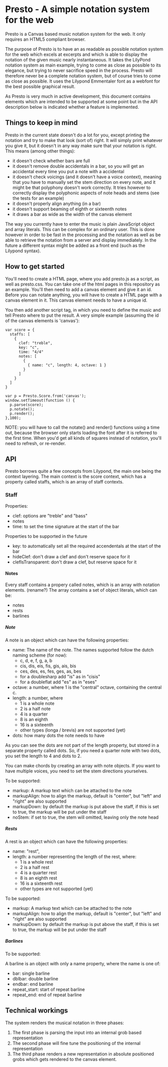 # Presto - A simple notation system for the web

Presto is a Canvas based music notation system for the web. It only requires an HTML5 compliant browser.

The purpose of Presto is to have an as readable as possible notation system for the web which excels at excerpts and which is able to display the notation of the given music nearly instantaneous.
It takes the LilyPond notation system as main example, trying to come as close as possible to its elegance, but trying to never sacrifice speed in the process. Presto will therefore never be a complete notation system, but of course tries to come as close as possible.
It uses the Lilypond Emmentaler font as a webfont for the best possible graphical result.

As Presto is very much in active development, this document contains elements which are intended to be supported at some point but in the API description below is indicated whether a feature is implemented.

## Things to keep in mind

Presto in the current state doesn't do a lot for you, except printing the notation and try to make that look (sort of) right. It will simply print whatever you give it, but it doesn't in any way make sure that your notation is right. This means (among other things):

  * it doesn't check whether bars are full
  * it doesn't remove double accidentals in a bar, so you will get an accidental every time you put a note with a accidental
  * it doesn't check voicings (and it doesn't have a voice context), meaning that you have to manually set the stem direction on every note, and it might be that polyphony doesn't work correctly. It tries however to correctly display the polyphonic aspects of note heads and stems (see the tests for an example)
  * it doesn't properly align anything (in a bar)
  * it doesn't support beaming of eighth or sixteenth notes
  * it draws a bar as wide as the width of the canvas element

The way you currently have to enter the music is plain JavaScript object and array literals. This can be complex for an ordinary user.
This is done however in order to be fast in the processing and the notation as well as be able to retrieve the notation from a server
and display immediately. In the future a different syntax might be added as a front end (such as the Lilypond syntax).

## How to get started
You'll need to create a HTML page, where you add presto.js as a script, as well as presto.css. You can take one of the html pages in this repository as an example.
You'll then need to add a canvas element and give it an id.
Before you can notate anything, you will have to create a HTML page with a canvas element in it. This canvas element needs to have a unique id. 

You then add another script tag, in which you need to define the music and tell Presto where to put the result. A very simple example (assuming the id of the canvas elements is 'canvas'):

```
var score = {
  staffs: [
    {
      clef: "treble",
      key: "c",
      time: "4/4"
      notes: [
        {
          { name: "c", length: 4, octave: 1 }
        }
      ]
    }
  ]
}

var p = Presto.Score.from('canvas');
window.setTimeout(function () {
  p.parse(score);
  p.notate();
  p.render();
},100);

```

NOTE: you will have to call the notate() and render() functions using a time out, because the browser only starts loading the font after it is referred to the first time. When you'd get all kinds of squares instead of notation, you'll need to refresh, or re-render.

## API

Presto borrows quite a few concepts from Lilypond, the main one being the context layering. The main context is the score context, which has a property called staffs, which is an array of staff contexts.

### Staff
Properties:

  - clef: options are "treble" and "bass"
  - notes
  - time: to set the time signature at the start of the bar

Properties to be supported in the future

  - key: to automatically set all the required accendentals at the start of the bar
  - hideClef: don't draw a clef and don't reserve space for it
  - clefIsTransparent: don't draw a clef, but reserve space for it

#### Notes

Every staff contains a propery called notes, which is an array with notation elements. (rename?)
The array contains a set of object literals, which can be:

  * notes
  * rests
  * barlines

##### Note

A note is an object which can have the following properties:

  * name: The name of the note. The names supported follow the dutch naming scheme (for now):
    * c, d, e, f, g, a, b
    * cis, dis, eis, fis, gis, ais, bis
    * ces, des, es, fes, ges, as, bes
    * for a doublesharp add "is" as in "cisis"
    * for a doubleflat add "es" as in "eses"
  * octave: a number, where 1 is the "central" octave, containing the central c.
  * length: a number, where
    * 1 is a whole note
    * 2 is a half note
    * 4 is a quarter
    * 8 is an eighth
    * 16 is a sixteenth
    * other types (longa / brevis) are not supported (yet)
  * dots: how many dots the note needs to have

As you can see the dots are not part of the length property, but stored in a separate property called dots.
So, if you need a quarter note with two dots, you set the length to 4 and dots to 2.

You can make chords by creating an array with note objects. If you want to have multiple voices, you need to set the stem directions
yourselves.

To be supported: 

  * markup: A markup text which can be attached to the note
  * markupAlign: how to align the markup, default is "center", but "left" and "right" are also supported
  * markupDown: by default the markup is put above the staff, if this is set to true, the markup will be put under the staff
  * noStem: if set to true, the stem will omitted, leaving only the note head

##### Rests

A rest is an object which can have the following properties:

  * name: "rest",
  * length: a number representing the length of the rest, where:
    * 1 is a whole rest
    * 2 is a half rest
    * 4 is a quarter rest
    * 8 is an eighth rest
    * 16 is a sixteenth rest
    * other types are not supported (yet)

To be supported: 

  * markup: A markup text which can be attached to the note
  * markupAlign: how to align the markup, default is "center", but "left" and "right" are also supported
  * markupDown: by default the markup is put above the staff, if this is set to true, the markup will be put under the staff

##### Barlines

To be supported:

A barline is an object with only a name property, where the name is one of:

 - bar: single barline
 - dblbar: double barline
 - endbar: end barline
 - repeat_start: start of repeat barline
 - repeat_end: end of repeat barline

## Technical workings
The system renders the musical notation in three phases:

  1. The first phase is parsing the input into an internal grob based representation
  2. The second phase will fine tune the positioning of the internal representation
  3. The third phase renders a new representation in absolute positioned grobs which gets rendered to the canvas element.